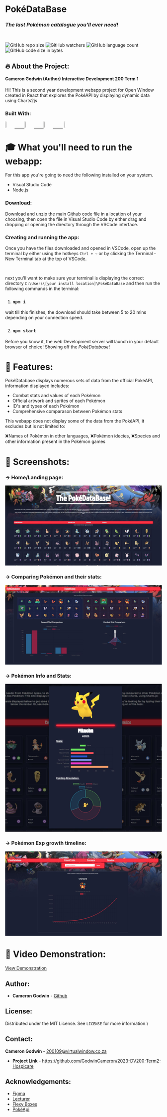 # PokéDataBase
### _The last Pokémon catalogue you'll ever need!_

<br />

![GitHub repo size](https://img.shields.io/github/repo-size/GodwinCameron/2023-DV200-Term1-Pokedatabase?color=limegreen)
![GitHub watchers](https://img.shields.io/github/watchers/GodwinCameron/2023-DV200-Term1-Pokedatabase?color=limegreen)
![GitHub language count](https://img.shields.io/github/languages/count/GodwinCameron/2023-DV200-Term1-Pokedatabase?color=limegreen)
![GitHub code size in bytes](https://img.shields.io/github/languages/code-size/GodwinCameron/2023-DV200-Term1-Pokedatabase?color=limegreen)

## 🔥 About the Project:
#### Cameron Godwin (Author) Interactive Development 200 Term 1

Hi! This is a second year development webapp project for Open Window created in React that explores the PokéAPI by displaying dynamic data using Charts2js

### Built With:

[<img src="https://upload.wikimedia.org/wikipedia/commons/thumb/6/61/HTML5_logo_and_wordmark.svg/2048px-HTML5_logo_and_wordmark.svg.png" width="6%" height="6%">&nbsp;&nbsp;&nbsp;&nbsp;&nbsp;&nbsp;&nbsp;&nbsp;](https://html.org/)[<img src="https://upload.wikimedia.org/wikipedia/commons/thumb/a/a7/React-icon.svg/1150px-React-icon.svg.png" width="6%" height="6%">&nbsp;&nbsp;&nbsp;&nbsp;&nbsp;&nbsp;&nbsp;&nbsp;](https://html.org/)[<img src="https://upload.wikimedia.org/wikipedia/commons/thumb/9/96/Sass_Logo_Color.svg/1280px-Sass_Logo_Color.svg.png" width="6%" height="6%">&nbsp;&nbsp;&nbsp;&nbsp;&nbsp;&nbsp;&nbsp;&nbsp;](https://www.php.net/docs.php) <img src="https://upload.wikimedia.org/wikipedia/commons/thumb/b/ba/Javascript_badge.svg/946px-Javascript_badge.svg.png" width="6%" height="6%">&nbsp;&nbsp;&nbsp;&nbsp;&nbsp;&nbsp;&nbsp;&nbsp;


# 🎓 What you'll need to run the webapp:

For this app you're going to need the following installed on your system.

* Visual Studio Code
* Node.js

### Download:

Download and unzip the main Github code file in a location of your choosing, then open the file in Visual Studio Code by either drag and dropping or opening the directory through the VSCode interface.

### Creating and running the app:

Once you have the files downloaded and opened in VSCode, open up the terminal by either using the hotkeys `Ctrl + ~` or by clicking the Terminal - New Terminal tab at the top of VSCode.

<br/>

next you'll want to make sure your terminal is displaying the correct directory `C:\Users\[your install location]\PokéDataBase` and then run the following commands in the terminal:

1. ### `npm i` 
wait till this finishes, the download should take between 5 to 20 mins depending on your connection speed.

2. ### `npm start`


Before you know it, the web Development server will launch in your default browser of choice! Showing off the _PokéDatabase_!

# 🚀 Features:

PokéDatabase displays numerous sets of data from the official PokéAPI, information displayed includes:
* Combat stats and values of each Pokémon
* Official artwork and sprites of each Pokémon
* ID's and types of each Pokémon
* Comprehensive comparason between Pokémon stats

This webapp does not display some of the data from the PokéAPI, it excludes but is not limited to:
<p>❌Names of Pokémon in other languages, ❌Pokémon idecies, ❌Species and other information present in the Pokémon games</p>

# 📸 Screenshots:

### -> Home/Landing page:
![Home/Landing page](./Screenshots/home.JPG "Landing Page")
### -> Comparing Pokémon and their stats:
![Compare Pokémon](./Screenshots/compare.JPG "Compare")
### -> Pokémon Info and Stats:
![Stat Modal](./Screenshots/modal.JPG "Pokémon stat modal")
### -> Pokémon Exp growth timeline:
![Timeline page](./Screenshots/timeline.JPG "Timeline Page")

#  🎥 Video Demonstration:


[View Demonstration](./Demo/video.mp4)



<!-- AUTHORS -->

## Author:
- **Cameron Godwin** - [Github](https://github.com/GodwinCameron)


<!-- LICENSE -->

## License:

Distributed under the MIT License. See `LICENSE` for more information.\

<!-- LICENSE -->

## Contact:
**Cameron Godwin** - [200109@virtualwindow.co.za](mailto:200109@virtualwindow.co.za) 
- **Project Link** - https://github.com/GodwinCameron/2023-DV200-Term2-Hospicare

<!-- ACKNOWLEDGEMENTS -->

## Acknowledgements:


- [Figma](https://www.figma.com/)
- [Lecturer](https://github.com/Tsungai)
- [Flexy Boxes](https://the-echoplex.net/flexyboxes/)
- [PokéApi](https://pokeapi.co/)